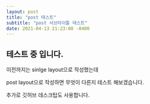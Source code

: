 ```yaml
---
layout: post
title: "post 테스트"
subtitle: "post 서브타이틀 테스트"
date: 2021-04-13 21:23:00 -0400
---
```


## 테스트 중 입니다.

이전까지는 sinlge layout으로 작성했는데 <br/>

post layout으로 작성하면 무엇이 다른지 테스트 해보겠습니다.<br/>

추가로 깃허브 데스크탑도 사용합니다.


